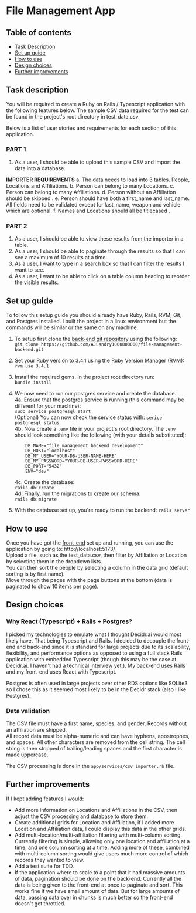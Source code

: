 # File Management App

## Table of contents
- [Task Description](#table-of-contents)
- [Set up guide](#set-up-guide)
- [How to use](#how-to-use)
- [Design choices](#design-choices)
- [Further improvements](#further-improvements)



## Task description
You will be required to create a Ruby on Rails / Typescript application with the following features below. The sample CSV data required for the test can be found in the project's root directory in test_data.csv.

Below is a list of user stories and requirements for each section of this application. 
### PART 1 
1. As a user, I should be able to upload this sample CSV and import the data into a database. 

**IMPORTER REQUIREMENTS**
a. The data needs to load into 3 tables. People, Locations and Affiliations. 
b. Person can belong to many Locations.
c. Person can belong to many Affiliations.
d. Person without an Affiliation should be skipped .
e. Person should have both a first_name and last_name. All fields need to be validated except for last_name, weapon and vehicle which are optional. 
f. Names and Locations should all be titlecased .

### PART 2 
1. As a user, I should be able to view these results from the importer in a table. 
2. As a user, I should be able to paginate through the results so that I can see a maximum of 10 results at a time. 
3. As a user, I want to type in a search box so that I can filter the results I want to see. 
4. As a user, I want to be able to click on a table column heading to reorder the visible results. 


## Set up guide
To follow this setup guide you should already have Ruby, Rails, RVM, Git, and Postgres installed. I built the project in a linux environment but the commands will be similar or the same on any machine.  

1. To setup first clone the [back-end git repository](https://github.com/AJLandry1000000000/file-management-backend) using the following:  
```git clone https://github.com/AJLandry1000000000/file-management-backend.git```  

2. Set your Ruby version to 3.4.1 using the Ruby Version Manager (RVM):  
```rvm use 3.4.1```  

3. Install the required gems. In the project root directory run:  
```bundle install```  

4. We now need to run our postgres service and create the database.  
    4a. Ensure that the postgres service is running (this command may be different for your machine):  
    ```sudo service postgresql start```  
    (Optional) You can now check the service status with: ```serice postgresql status```  
    4b. Now create a ```.env``` file in your project's root directory. The ```.env``` should look something like the following (with your details substituted):  
    ```
        DB_NAME="file_management_backend_development"
        DB_HOST="localhost"
        DB_MY_USER="YOUR-DB-USER-NAME-HERE"
        DB_MY_PASSWORD="YOUR-DB-USER-PASSWORD-HERE" 
        DB_PORT="5432" 
        ENV="dev"
    ```
    4c. Create the database:  
    ```rails db:create```  
    4d. Finally, run the migrations to create our schema:  
    ```rails db:migrate```

5. With the database set up, you're ready to run the backend:
```rails server```


## How to use
Once you have got the [front-end](https://github.com/AJLandry1000000000/file-management-frontend) set up and running, you can use the application by going to: http://localhost:5173/  
Upload a file, such as the test_data.csv, then filter by Affiliation or Location by selecting them in the dropdown lists.  
You can then sort the people by selecting a column in the data grid (default sorting is by first name).  
Move through the pages with the page buttons at the bottom (data is paginated to show 10 items per page).


## Design choices
### Why React (Typescript) + Rails + Postgres?
I picked my technologies to emulate what I thought Decidr.ai would most likely have. That being Typescript and Rails. I decided to decouple the front-end and back-end since it is standard for large projects due to its scalability, flexibility, and performance options as opposed to using a full stack Rails application with embedded Typescript (though this may be the case at Decidr.ai. I haven't had a technical interview yet.).
My back-end uses Rails and my front-end uses React with Typescript.

Postgres is often used in large projects over other RDS options like SQLite3 so I chose this as it seemed most likely to be in the Decidr stack (also I like Postgres).
### Data validation
The CSV file must have a first name, species, and gender. Records without an affiliation are skipped.  
All record data must be alpha-numeric and can have hyphens, apostrophes, and spaces. All other characters are removed from the cell string. The cell string is then stripped of trailing/leading spaces and the first character is made uppercase.  

The CSV processing is done in the ```app/services/csv_importer.rb``` file.  


## Further improvements
If I kept adding features I would:
- Add more information on Locations and Affiliations in the CSV, then adjust the CSV processing and database to store them.
- Create additional grids for Location and Affiliation, if I added more Location and Affiliation data, I could display this data in the other grids.
- Add multi-location/multi-affiliation filtering with multi-column sorting. Currently filtering is simple, allowing only one location and affiliation at a time, and one column sorting at a time. Adding more of these, combined with multi-column sorting would give users much more control of which records they wanted to view. 
- Add a test suite for TDD.
- If the application where to scale to a point that it had massive amounts of data, pagination should be done on the back-end. Currently all the data is being given to the front-end at once to paginate and sort. This works fine if we have small amount of data. But for large amounts of data, passing data over in chunks is much better so the front-end doesn't get throttled.
